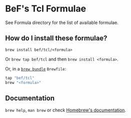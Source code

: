 # BeF's Tcl Formulae

See Formula directory for the list of available formulae.

## How do I install these formulae?

`brew install bef/tcl/<formula>`

Or `brew tap bef/tcl` and then `brew install <formula>`.

Or, in a [`brew bundle`](https://github.com/Homebrew/homebrew-bundle) `Brewfile`:

```ruby
tap "bef/tcl"
brew "<formula>"
```

## Documentation

`brew help`, `man brew` or check [Homebrew's documentation](https://docs.brew.sh).
